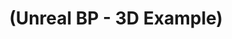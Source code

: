 ---
layout: default
title: "(Unreal BP - 3D Example)"
parent: "(Unreal 🚀)"
has_children: true
nav_order: 3
---